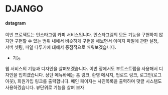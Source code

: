 # DJANGO

#### dstagram
이번 프로젝트는 인스타그램 카피 서비스입니다. 인스타그램의 모든 기능을 구현하지 않지만 구현할 수 있는 범위 내에서 비슷하게 구현을 해보면서 
이미지 파일에 관한 설정, 서버 셋팅, 파일 다루기에 대해서 중점적으로 배워보겠습니다.


* 기능

웹 서비스의 기능과 디자인을 살펴보겠습니다. 이번 장에서도 부트스트랩을 사용해서 디자인을 입히겠습니다.
상단 메뉴바에는 홈 링크, 환영 메시지, 업로드 링크, 로그인(로그아웃), 회원가입 링크를 출력합니다.
메인 페이지는 사진목록을 출력하며 댓글 시스템도 사용하겠습니다.
뷰단위로 기능을 살펴 보자
